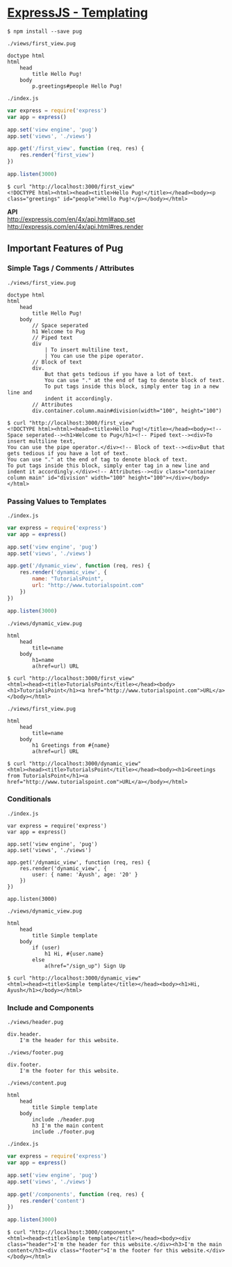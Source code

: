 # [ExpressJS - Templating](https://www.tutorialspoint.com/expressjs/expressjs_templating.htm)

```
$ npm install --save pug
```

`./views/first_view.pug`
```
doctype html
html
    head
        title Hello Pug!
    body
        p.greetings#people Hello Pug!
```

`./index.js`
```javascript
var express = require('express')
var app = express()

app.set('view engine', 'pug')
app.set('views', './views')

app.get('/first_view', function (req, res) {
    res.render('first_view')
})

app.listen(3000)
```

```
$ curl "http://localhost:3000/first_view"
<!DOCTYPE html><html><head><title>Hello Pug!</title></head><body><p class="greetings" id="people">Hello Pug!</p></body></html>
```

**API** \
http://expressjs.com/en/4x/api.html#app.set \
http://expressjs.com/en/4x/api.html#res.render

## Important Features of Pug

### Simple Tags / Comments / Attributes

`./views/first_view.pug`
```
doctype html
html
    head
        title Hello Pug!
    body
        // Space seperated
        h1 Welcome to Pug
        // Piped text
        div
            | To insert multiline text, 
            | You can use the pipe operator.
        // Block of text
        div.
            But that gets tedious if you have a lot of text.
            You can use "." at the end of tag to denote block of text.
            To put tags inside this block, simply enter tag in a new line and 
            indent it accordingly.
        // Attributes
        div.container.column.main#division(width="100", height="100")
```

```
$ curl "http://localhost:3000/first_view"
<!DOCTYPE html><html><head><title>Hello Pug!</title></head><body><!-- Space seperated--><h1>Welcome to Pug</h1><!-- Piped text--><div>To insert multiline text,
You can use the pipe operator.</div><!-- Block of text--><div>But that gets tedious if you have a lot of text.
You can use "." at the end of tag to denote block of text.
To put tags inside this block, simply enter tag in a new line and
indent it accordingly.</div><!-- Attributes--><div class="container column main" id="division" width="100" height="100"></div></body></html>
```

### Passing Values to Templates

`./index.js`
```javascript
var express = require('express')
var app = express()

app.set('view engine', 'pug')
app.set('views', './views')

app.get('/dynamic_view', function (req, res) {
    res.render('dynamic_view', {
        name: "TutorialsPoint",
        url: "http://www.tutorialspoint.com"
    })
})

app.listen(3000)
```

`./views/dynamic_view.pug`
```
html
    head
        title=name
    body
        h1=name
        a(href=url) URL
```

```
$ curl "http://localhost:3000/first_view"
<html><head><title>TutorialsPoint</title></head><body><h1>TutorialsPoint</h1><a href="http://www.tutorialspoint.com">URL</a></body></html>
```

`./views/first_view.pug`
```
html
    head
        title=name
    body
        h1 Greetings from #{name}
        a(href=url) URL
```

```
$ curl "http://localhost:3000/dynamic_view"
<html><head><title>TutorialsPoint</title></head><body><h1>Greetings from TutorialsPoint</h1><a href="http://www.tutorialspoint.com">URL</a></body></html>
```

### Conditionals

`./index.js`
```
var express = require('express')
var app = express()

app.set('view engine', 'pug')
app.set('views', './views')

app.get('/dynamic_view', function (req, res) {
    res.render('dynamic_view', {
        user: { name: 'Ayush', age: '20' }
    })
})

app.listen(3000)
```

`./views/dynamic_view.pug`
```
html
    head
        title Simple template
    body
        if (user)
            h1 Hi, #{user.name}
        else
            a(href="/sign_up") Sign Up
```

```
$ curl "http://localhost:3000/dynamic_view"
<html><head><title>Simple template</title></head><body><h1>Hi, Ayush</h1></body></html>
```

### Include and Components

`./views/header.pug`
```
div.header.
    I'm the header for this website.
```

`./views/footer.pug`
```
div.footer.
    I'm the footer for this website.
```

`./views/content.pug`
```
html
    head
        title Simple template
    body
        include ./header.pug
        h3 I'm the main content
        include ./footer.pug
```

`./index.js`
```javascript
var express = require('express')
var app = express()

app.set('view engine', 'pug')
app.set('views', './views')

app.get('/components', function (req, res) {
    res.render('content')
})

app.listen(3000)
```

```
$ curl "http://localhost:3000/components"
<html><head><title>Simple template</title></head><body><div class="header">I'm the header for this website.</div><h3>I'm the main content</h3><div class="footer">I'm the footer for this website.</div></body></html>
```